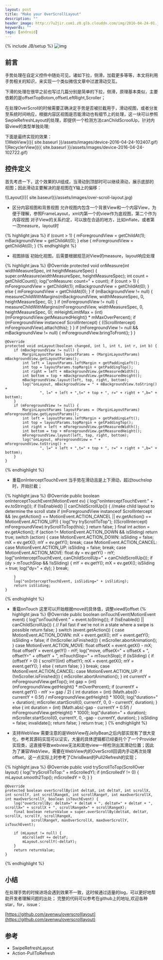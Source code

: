 ```yaml
---
layout: post
title: "Make your OverScrollLayout"
description: ""
header_image: http://7u2jir.com1.z0.glb.clouddn.com/img/2016-04-24-01.jpg
keywords: ""
tags: [android]
---
```

{% include JB/setup %}
![img](http://7u2jir.com1.z0.glb.clouddn.com/img/2016-04-24-01.jpg)

## 前言
手势处理在自定义控件中随处可见，诸如下拉，侧滑，加载更多等等，本文将利用手势相关的知识，来实现一个类似微信文章中过渡滑动交互。

下滑的处理在很早之前也写过几篇分别是简单的下拉，侧滑，原理基本类似，主要依赖的是offsetTopBotom,offsetLeftRight,Scroller；

在处理OverScroll的时候需要正确决定手势是否被拦截用于，滑动视图，或者分发至系统时间响应，根据内容区视图是否能滑动也有细节上的处理，这一块可以参照SwpieRefreshLayout的处理，即提供一个检测方法canChildScroolUp，针对内容view的类型单独处理;

下面是最终实现的效果：  
![WebView]({{ site.baseurl }}/assets/images/device-2016-04-24-102407.gif) ![RecyclerView]({{ site.baseurl }}/assets/images/device-2016-04-24-102722.gif)

## 控件定义
首先考虑一下，这个效果的UI组成，当滑动到顶部时可以继续滑动，展示底部的视图；因此滑动主要解决的是视图在Y轴上的偏移：

![Layout]({{ site.baseurl}}/assets/images/over-scroll-layout.jpg)

* 区分内容视图和背景视图
允许视图内包含一个背景View和一个内容View，为便于理解，参照FrameLayout，xml内第一个的view作为底视图，第二个作为内容视图
对子View的关系约定，可以放在合适的地方，比如inflate，或者第一次measure，layout时

{% highlight java %}
if (count > 1) {
    mForegroundView = getChildAt(1);
    mBackgroundView = getChildAt(0);
} else {
    mForegroundView = getChildAt(0);
}
{% endhighlight %}

* 视图排版
初始化视图，后需要根据规范对View的measure，layout响应处理

{% highlight java %}
    @Override
    protected void onMeasure(int widthMeasureSpec, int heightMeasureSpec) {
        super.onMeasure(widthMeasureSpec, heightMeasureSpec);
        int count = getChildCount();
        log("onMeasure: count=" + count);
        if (count > 1) {
            mForegroundView = getChildAt(1);
            mBackgroundView = getChildAt(0);
        } else {
            mForegroundView = getChildAt(0);
        }
        if (mBackgroundView != null) {
            measureChildWithMargins(mBackgroundView, widthMeasureSpec, 0, heightMeasureSpec, 0);
        }
        if (mForegroundView != null) {
            measureChildWithMargins(mForegroundView, widthMeasureSpec, 0, heightMeasureSpec, 0);
            mHeightLimitMax = (int) (mForegroundView.getMeasuredHeight() * mMaxOverPercent);
            if (mForegroundView instanceof ScrollIntercept) {
                ((ScrollIntercept) mForegroundView).attach(this);
            }
        }
        if (mForegroundView != null && mBackgroundView != null) {
            mForegroundView.bringToFront();
        }
    }

    @Override
    protected void onLayout(boolean changed, int l, int t, int r, int b) {
        if (mBackgroundView != null) {
            MarginLayoutParams layoutParams = (MarginLayoutParams) mBackgroundView.getLayoutParams();
            int left = layoutParams.leftMargin + getPaddingLeft();
            int top = layoutParams.topMargin + getPaddingTop();
            int right = left + mBackgroundView.getMeasuredWidth();
            int bottom = top + mBackgroundView.getMeasuredHeight();
            mBackgroundView.layout(left, top, right, bottom);
            log("onLayout, mBackgroudView = " + mBackgroundView.toString() +
                    ", l=" + left + ",t=" + top + ", r=" + right + ",b=" + bottom);
        }
        if (mForegroundView != null) {
            MarginLayoutParams layoutParams = (MarginLayoutParams) mForegroundView.getLayoutParams();
            int left = layoutParams.leftMargin + getPaddingLeft();
            int top = layoutParams.topMargin + getPaddingTop();
            int right = left + mForegroundView.getMeasuredWidth();
            int bottom = top + mForegroundView.getMeasuredHeight();
            mForegroundView.layout(left, top, right, bottom);
            log("onLayout, mForegroundView = " + mForegroundView.toString() +
                    ", l=" + left + ",t=" + top + ", r=" + right + ",b=" + bottom);
        }
    }
{% endhighlight %}

* 重载onInterceptTouchEvent
当手势在滑动且是上下滑动，超过touchslop时，开始拦截；

{% highlight java %}
    @Override
    public boolean onInterceptTouchEvent(MotionEvent ev) {
        log("onInterceptTouchEvent:" + ev.toString());
        if (!isEnabled() || canChildScrollUp()) {
            //make child layout to determine the scroll state
            if (mForegroundView instanceof ScrollIntercept &&
                    (ev.getAction() == MotionEvent.ACTION_CANCEL || ev.getAction() == MotionEvent.ACTION_UP)) {
                log("try tryScrollToTop");
                ((ScrollIntercept) mForegroundView).tryScrollToTop(this);
            }
            return false;
        }
        final int action = ev.getAction();
        if (action != MotionEvent.ACTION_DOWN && isSliding) return true;
        switch (action) {
            case MotionEvent.ACTION_DOWN:
                isSliding = false;
                mX = ev.getX();
                mY = ev.getY();
                break;
            case MotionEvent.ACTION_CANCEL:
            case MotionEvent.ACTION_UP:
                isSliding = false;
                break;
            case MotionEvent.ACTION_MOVE:
                float dy = ev.getY() - mY;
                log("onInterceptTouchEvent, canChildScrollUp=" + canChildScrollUp());
                if (dy > mTouchSlop && !isSliding) {
                    mY = ev.getY();
                    mX = ev.getX();
                    isSliding = true;
                    log("dy=" + dy);
                }
                break;

        }
        log("onInterceptTouchEvent, isSliding=" + isSliding);
        return isSliding;
    }
{% endhighlight %}

* 重载onTouch
这里可以开始根据move的具体值，调整view的offset
{% highlight java %}
    @Override
    public boolean onTouchEvent(MotionEvent event) {
        log("onTouchEvent:" + event.toString());
        if (!isEnabled() || canChildScrollUp()) {
            // Fail fast if we're not in a state where a swipe is possible
            return false;
        }
        switch (event.getAction()) {
            case MotionEvent.ACTION_DOWN:
                mX = event.getX();
                mY = event.getY();
                isSliding = false;
                if (!mScroller.isFinished()) {
                    mScroller.abortAnimation();
                }
            case MotionEvent.ACTION_MOVE:
                float offsetX = event.getX() - mX;
                float offsetY = event.getY() - mY;
                log("move, offsetX=" + offsetX + ", offsetY=" + offsetY + ", mTouchSlop=" + mTouchSlop);
                if (isSliding) {
                    if (offsetY > 0) {
                        scrollY((int) offsetY);
                        mX = event.getX();
                        mY = event.getY();
                    } else {
                        return false;
                    }
                }
                break;
            case MotionEvent.ACTION_CANCEL:
            case MotionEvent.ACTION_UP:
                if (!mScroller.isFinished()) {
                    mScroller.abortAnimation();
                }
                int currentY = mForegroundView.getTop();
                int gap = (int) (mForegroundView.getHeight() * mOverPercent);
                if (currentY + event.getY() - mY >= gap / 2) {
                    int duration = (int) (Math.abs(0 - currentY + 0.5f) / mForegroundView.getHeight() * 1000);
                    log("duration=" + duration);
                    mScroller.startScroll(0, currentY, 0, 0 - currentY, duration);
                } else {
                    int duration = (int) (Math.abs(-gap - currentY + 0.5f) / mForegroundView.getHeight() * 1000);
                    log("duration=" + duration);
                    mScroller.startScroll(0, currentY, 0, -gap - currentY, duration);
                }
                isSliding = false;
                invalidate();
                return false;
        }
        return true;
    }
{% endhighlight %}

* 支持WebView
需要注意的是WebView在JellyBean之后内部实现有了很大变化，参考其源码实现可以证实，大量的具体逻辑都已经委托个了一个Provider实现类，这直接导致webview无法和其他view一样检测出其滑动位置；因此为了兼容WebView，需要在WebView内的OverScroll回调内手动再次处理offset，这一点实际上时参考了ChrisBean的Pull2Refresh的实现；

{% highlight java %}
    @Override
    public void tryScrollToTop(ScrollOver layout) {
        log("tryScrollToTop:" + mScrolledY);
        if (mScrolledY != 0) {
            mLayout.smooth2Top();
            mScrolledY = 0;
        }
    }

    @Override
    protected boolean overScrollBy(int deltaX, int deltaY, int scrollX, int scrollY, int scrollRangeX, int scrollRangeY, int maxOverScrollX, int maxOverScrollY, boolean isTouchEvent) {
        log("overScrollBy: deltaX=" + deltaX + ", deltaY=" + deltaY + ", scrollX=" + scrollX + ", scrollRangeX=" + scrollRangeX);
        final boolean returnValue = super.overScrollBy(deltaX, deltaY, scrollX, scrollY, scrollRangeX,
                scrollRangeY, maxOverScrollX, maxOverScrollY, isTouchEvent);

        if (mLayout != null) {
            mScrolledY += deltaY;
            mLayout.scrollY(-deltaY);
        }
        return returnValue;
    }
{% endhighlight %}

## 小结
在处理手势的时候进场会遇到效果不一致，这时候通过适量的log，可以更好地帮助开发者理解问题的出处；
完整的代码可以参考在github上的地址,欢迎各种star，for，issue：

[https://github.com/avenwu/overscrolllayout](https://github.com/avenwu/overscrolllayout)


## 参考
* SwipeRefreshLayout
* Action-PullToRefresh